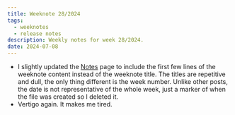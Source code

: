 ```yaml
---
title: Weeknote 28/2024
tags:
  - weeknotes
  - release notes
description: Weekly notes for week 28/2024.
date: 2024-07-08
---
```

- I slightly updated the [Notes](/notes/) page to include the first few lines of the weeknote content instead of the weeknote title. The titles are repetitive and dull, the only thing different is the week number. Unlike other posts, the date is not representative of the whole week, just a marker of when the file was created so I deleted it.  
- Vertigo again. It makes me tired. 